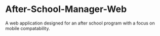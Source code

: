 # After-School-Manager-Web
A web application designed for an after school program with a focus on mobile compatability.
